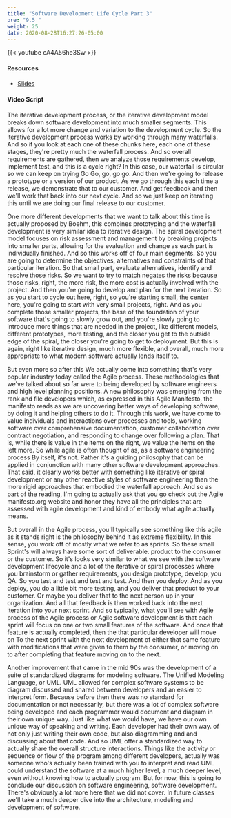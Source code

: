 ```yaml
---
title: "Software Development Life Cycle Part 3"
pre: "9.5 "
weight: 25
date: 2020-08-28T16:27:26-05:00
---
```


{{< youtube cA4A56he3Sw >}}


#### Resources
* [Slides](slides/9-SoftwareEngineering.pdf)

#### Video Script

The iterative development process, or the iterative development model breaks down software development into much smaller segments. This allows for a lot more change and variation to the development cycle. So the iterative development process works by working through many waterfalls. And so if you look at each one of these chunks here, each one of these stages, they're pretty much the waterfall process. And so overall requirements are gathered, then we analyze those requirements develop, implement test, and this is a cycle right? In this case, our waterfall is circular so we can keep on trying Go Go, go, go go. And then we're going to release a prototype or a version of our product. As we go through this each time a release, we demonstrate that to our customer. And get feedback and then we'll work that back into our next cycle. And so we just keep on iterating this until we are doing our final release to our customer. 

One more different developments that we want to talk about this time is actually proposed by Boehm, this combines prototyping and the waterfall development is very similar idea to iterative design. The spiral development model focuses on risk assessment and management by breaking projects into smaller parts, allowing for the evaluation and change as each part is individually finished. And so this works off of four main segments. So you are going to determine the objectives, alternatives and constraints of that particular iteration. So that small part, evaluate alternatives, identify and resolve those risks. So we want to try to match negates the risks because those risks, right, the more risk, the more cost is actually involved with the project. And then you're going to develop and plan for the next iteration. So as you start to cycle out here, right, so you're starting small, the center here, you're going to start with very small projects, right. And as you complete those smaller projects, the base of the foundation of your software that's going to slowly grow out, and you're slowly going to introduce more things that are needed in the project, like different models, different prototypes, more testing, and the closer you get to the outside edge of the spiral, the closer you're going to get to deployment. But this is again, right like iterative design, much more flexible, and overall, much more appropriate to what modern software actually lends itself to. 

But even more so after this We actually come into something that's very popular industry today called the Agile process. These methodologies that we've talked about so far were to being developed by software engineers and high level planning positions. A new philosophy was emerging from the rank and file developers which, as expressed in this Agile Manifesto, the manifesto reads as we are uncovering better ways of developing software, by doing it and helping others to do it. Through this work, we have come to value individuals and interactions over processes and tools, working software over comprehensive documentation, customer collaboration over contract negotiation, and responding to change over following a plan. That is, while there is value in the items on the right, we value the items on the left more. So while agile is often thought of as, as a software engineering process By itself, it's not. Rather it's a guiding philosophy that can be applied in conjunction with many other software development approaches. That said, it clearly works better with something like iterative or spiral development or any other reactive styles of software engineering than the more rigid approaches that embodied the waterfall approach. And so as part of the reading, I'm going to actually ask that you go check out the Agile manifesto.org website and honor they have all the principles that are assessed with agile development and kind of embody what agile actually means.

But overall in the Agile process, you'll typically see something like this agile as it stands right is the philosophy behind it as extreme flexibility. In this sense, you work off of mostly what we refer to as sprints. So these small Sprint's will always have some sort of deliverable. product to the consumer or the customer. So it's looks very similar to what we see with the software development lifecycle and a lot of the iterative or spiral processes where you brainstorm or gather requirements, you design prototype, develop, you QA. So you test and test and test and test. And then you deploy. And as you deploy, you do a little bit more testing, and you deliver that product to your customer. Or maybe you deliver that to the next person up in your organization. And all that feedback is then worked back into the next iteration into your next sprint. And so typically, what you'll see with Agile process of the Agile process or Agile software development is that each sprint will focus on one or two small features of the software. And once that feature is actually completed, then the that particular developer will move on To the next sprint with the next development of either that same feature with modifications that were given to them by the consumer, or moving on to after completing that feature moving on to the next. 

Another improvement that came in the mid 90s was the development of a suite of standardized diagrams for modeling software. The Unified Modeling Language, or UML. UML allowed for complex software systems to be diagram discussed and shared between developers and an easier to interpret form. Because before then there was no standard for documentation or not necessarily, but there was a lot of complex software being developed and each programmer would document and diagram in their own unique way. Just like what we would have, we have our own unique way of speaking and writing. Each developer had their own way. of not only just writing their own code, but also diagramming and and discussing about that code. And so UML offer a standardized way to actually share the overall structure interactions. Things like the activity or sequence or flow of the program among different developers, actually was someone who's actually been trained with you to interpret and read UML could understand the software at a much higher level, a much deeper level, even without knowing how to actually program. But for now, this is going to conclude our discussion on software engineering, software development. There's obviously a lot more here that we did not cover. In future classes we'll take a much deeper dive into the architecture, modeling and development of software. 

